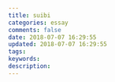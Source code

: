 ```yaml
---
title: suibi
categories: essay
comments: false
date: 2018-07-07 16:29:55
updated: 2018-07-07 16:29:55
tags:
keywords:
description:
---
```

